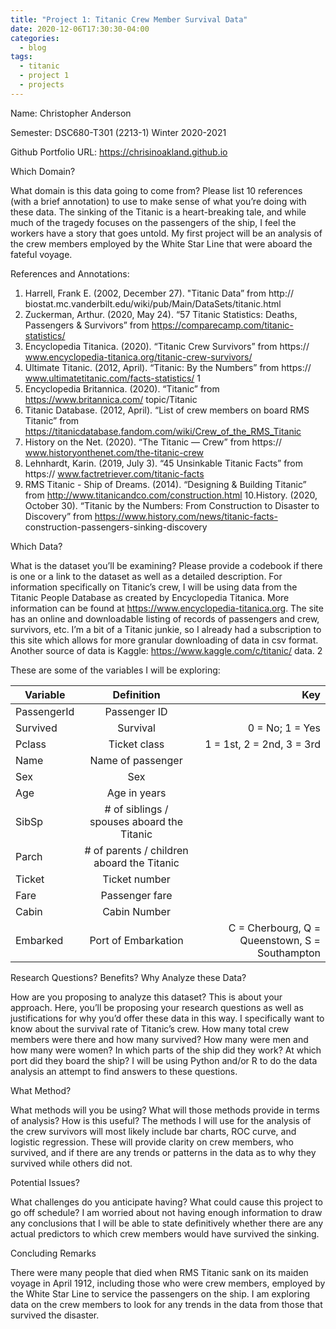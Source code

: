 ```yaml
---
title: "Project 1: Titanic Crew Member Survival Data"
date: 2020-12-06T17:30:30-04:00
categories:
  - blog
tags:
  - titanic
  - project 1
  - projects
---
```


Name: Christopher Anderson

Semester: DSC680-T301 (2213-1) Winter 2020-2021

Github Portfolio URL: https://chrisinoakland.github.io

Which Domain?

What domain is this data going to come from? Please list 10 references (with a brief annotation) to use to make sense of what you’re doing with these data.
The sinking of the Titanic is a heart-breaking tale, and while much of the tragedy focuses on the passengers of the ship, I feel the workers have a story that goes untold. My first project will be an analysis of the crew members employed by the White Star Line that were aboard the fateful voyage.

References and Annotations:
1. Harrell, Frank E. (2002, December 27). "Titanic Data” from http:// biostat.mc.vanderbilt.edu/wiki/pub/Main/DataSets/titanic.html
2. Zuckerman, Arthur. (2020, May 24). “57 Titanic Statistics: Deaths, Passengers & Survivors” from https://comparecamp.com/titanic-statistics/
3. Encyclopedia Titanica. (2020). “Titanic Crew Survivors” from https:// www.encyclopedia-titanica.org/titanic-crew-survivors/
4. Ultimate Titanic. (2012, April). “Titanic: By the Numbers” from https:// www.ultimatetitanic.com/facts-statistics/
        1
 5. Encyclopedia Britannica. (2020). “Titanic” from https://www.britannica.com/ topic/Titanic
6. Titanic Database. (2012, April). “List of crew members on board RMS Titanic” from https://titanicdatabase.fandom.com/wiki/Crew_of_the_RMS_Titanic
7. History on the Net. (2020). “The Titanic — Crew” from https:// www.historyonthenet.com/the-titanic-crew
8. Lehnhardt, Karin. (2019, July 3). “45 Unsinkable Titanic Facts” from https:// www.factretriever.com/titanic-facts
9. RMS Titanic - Ship of Dreams. (2014). “Designing & Building Titanic” from http://www.titanicandco.com/construction.html
10.History. (2020, October 30). “Titanic by the Numbers: From Construction to Disaster to Discovery” from https://www.history.com/news/titanic-facts- construction-passengers-sinking-discovery

Which Data?

What is the dataset you’ll be examining? Please provide a codebook if there is one or a link to the dataset as well as a detailed description.
For information specifically on Titanic’s crew, I will be using data from the Titanic People Database as created by Encyclopedia Titanica. More information can be found at https://www.encyclopedia-titanica.org. The site has an online and downloadable listing of records of passengers and crew, survivors, etc. I’m a bit of a Titanic junkie, so I already had a subscription to this site which allows for more granular downloading of data in csv format. Another source of data is Kaggle: https://www.kaggle.com/c/titanic/ data.
             2

These are some of the variables I will be exploring:

| Variable  | Definition   | Key  |
|---|:-:|--:|
| PassengerId | Passenger ID | |
| Survived  | Survival     | 0 = No; 1 = Yes   |
| Pclass    | Ticket class  | 1 = 1st, 2 = 2nd, 3 = 3rd  |
| Name | Name of passenger |   |
| Sex  | Sex  |   |
| Age  | Age in years  |   |
| SibSp  | # of siblings / spouses aboard the Titanic  |   |
| Parch  | # of parents / children aboard the Titanic  |   |
| Ticket  | Ticket number  |   |
| Fare  | Passenger fare  |   |
| Cabin  | Cabin Number  |   |
| Embarked  | Port of Embarkation  | C = Cherbourg, Q = Queenstown, S = Southampton  |

Research Questions? Benefits? Why Analyze these Data?

How are you proposing to analyze this dataset? This is about your approach. Here, you’ll be proposing your research questions as well as justifications for why you’d offer these data in this way.
I specifically want to know about the survival rate of Titanic’s crew. How many total crew members were there and how many survived? How many were men and how many were women? In which parts of the ship did they work? At which port did they board the ship? I will be using Python and/or R to do the data analysis an attempt to find answers to these questions.

What Method?

What methods will you be using? What will those methods provide in terms of analysis? How is this useful?
The methods I will use for the analysis of the crew survivors will most likely include bar charts, ROC curve, and logistic regression. These will provide clarity on crew members, who survived, and if there are any trends or patterns in the data as to why they survived while others did not.

Potential Issues?

What challenges do you anticipate having? What could cause this project to go off schedule?
I am worried about not having enough information to draw any conclusions that I will be able to state definitively whether there are any actual predictors to which crew members would have survived the sinking.

Concluding Remarks

There were many people that died when RMS Titanic sank on its maiden voyage in April 1912, including those who were crew members, employed by the White Star Line to service the passengers on the ship. I am exploring data on the crew members to look for any trends in the data from those that survived the disaster.